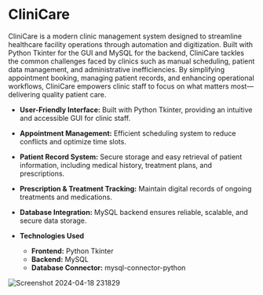 # CliniCare

CliniCare is a modern clinic management system designed to streamline healthcare facility operations through automation and digitization. Built with Python Tkinter for the GUI and MySQL for the backend, CliniCare tackles the common challenges faced by clinics such as manual scheduling, patient data management, and administrative inefficiencies. By simplifying appointment booking, managing patient records, and enhancing operational workflows, CliniCare empowers clinic staff to focus on what matters most—delivering quality patient care.

- **User-Friendly Interface:** Built with Python Tkinter, providing an intuitive and accessible GUI for clinic staff.

- **Appointment Management:** Efficient scheduling system to reduce conflicts and optimize time slots.

- **Patient Record System:** Secure storage and easy retrieval of patient information, including medical history, treatment plans, and prescriptions.

- **Prescription & Treatment Tracking:** Maintain digital records of ongoing treatments and medications.

- **Database Integration:** MySQL backend ensures reliable, scalable, and secure data storage.

- **Technologies Used**
  - **Frontend:** Python Tkinter
  - **Backend:** MySQL
  - **Database Connector:** mysql-connector-python

![Screenshot 2024-04-18 231829](https://github.com/user-attachments/assets/7d88a7cf-7ed3-40c2-b3f6-13153270d877)
